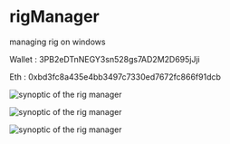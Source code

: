 # rigManager
managing rig on windows

Wallet   : 3PB2eDTnNEGY3sn528gs7AD2M2D695jJji

Eth      : 0xbd3fc8a435e4bb3497c7330ed7672fc866f91dcb 


![synoptic of the rig manager](https://github.com/mjaafar/rigManager/blob/master/rigOneanager.png)

![synoptic of the rig manager](https://github.com/mjaafar/rigManager/blob/master/rigOneanagerCMD.png)

![synoptic of the rig manager](https://github.com/mjaafar/rigManager/blob/master/27792965-170188353706500-2177973.gif)


